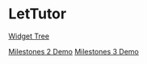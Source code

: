 # LetTutor
[Widget Tree](https://viewer.diagrams.net/?highlight=0000ff&nav=1&title=LetTutor_UI#Uhttps%3A%2F%2Fdrive.google.com%2Fuc%3Fid%3D1onaSn_IHx9D_8uJqYTC6r6gpjimIyW4O%26export%3Ddownload)

[Milestones 2 Demo](https://youtu.be/7FOY2amAHvI)
[Milestones 3 Demo](https://youtu.be/MFU8hycq4c0)